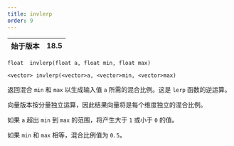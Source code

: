 ```yaml
---
title: invlerp
order: 9
---
```

| 始于版本 | 18.5 |
| --- | --- |

`float  invlerp(float a, float min, float max)`

`<vector> invlerp(<vector>a, <vector>min, <vector>max)`

返回混合 `min` 和 `max` 以生成输入值 `a` 所需的混合比例。这是 `lerp` 函数的逆运算。

向量版本按分量独立运算，因此结果向量将是每个维度独立的混合比例。

如果 `a` 超出 `min` 到 `max` 的范围，将产生大于 `1` 或小于 `0` 的值。

如果 `min` 和 `max` 相等，混合比例值为 `0.5`。
